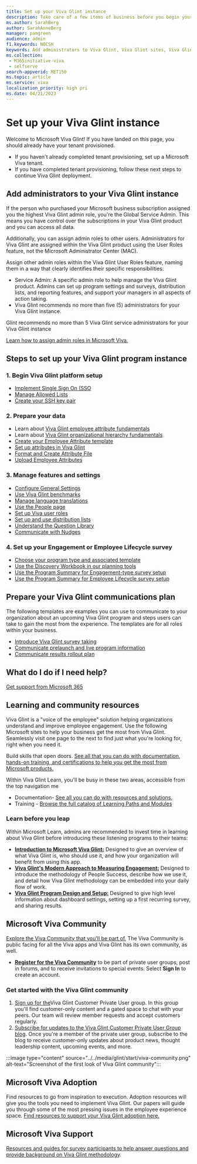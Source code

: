 ```yaml
---
title: Set up your Viva Glint instance
description: Take care of a few items of business before you begin your first Viva Glint program journey.
ms.author: SarahBerg
author: SarahAnneBerg
manager: pamgreen
audience: admin
f1.keywords: NOCSH
keywords: Add administrators to Viva Glint, Viva Glint sites, Viva Glint learning paths and modules, training
ms.collection: 
 - M365initiative-viva
 - selfserve
search-appverid: MET150
ms.topic: article
ms.service: viva
localization_priority: high pri
ms.date: 04/21/2023
---
```


# Set up your Viva Glint instance

Welcome to Microsoft Viva Glint! If you have landed on this page, you should already have your tenant provisioned.

- If you haven't already completed tenant provisioning, set up a Microsoft Viva tenant.
- If you have completed tenant provisioning, follow these next steps to continue Viva Glint deployment.

## Add administrators to your Viva Glint instance

If the person who purchased your Microsoft business subscription assigned you the highest Viva Glint admin role, you're the Global Service Admin. This means you have control over the subscriptions in your Viva Glint product and you can access all data.

Additionally, you can assign admin roles to other users. Administrators for Viva Glint are assigned within the Viva Glint product using the User Roles feature, not the Microsoft Administrator Center (MAC).

Assign other admin roles within the Viva Glint User Roles feature, naming them in a way that clearly identifies their specific responsibilities:

- Service Admin: A specific admin role to help manage the Viva Glint product. Admins can set up program settings and surveys, distribution lists, and reporting features, and support your managers in all aspects of action taking.
- Viva Glint recommends no more than five (5) administrators for your Viva Glint instance.

Glint recommends no more than 5 Viva Glint service administrators for your Viva Glint instance

[Learn how to assign admin roles in Microsoft Viva.](../../microsoft-viva-admin-roles.md)

## Steps to set up your Viva Glint program instance

### 1. Begin Viva Glint platform setup

- [Implement Single Sign On (SSO](https://go.microsoft.com/fwlink/?linkid=2230921)
- [Manage Allowed Lists](https://www.microsoft.com/en-us/?ql=3)
- [Create your SSH key pair](https://go.microsoft.com/fwlink/?linkid=2240226)

### 2. Prepare your data

- Learn about [Viva Glint employee attribute fundamentals](https://go.microsoft.com/fwlink/?linkid=2230738)
- Learn about [Viva Glint organizational hierarchy fundamentals](https://go.microsoft.com/fwlink/?linkid=2230861)
- [Create your Employee Attribute template](https://go.microsoft.com/fwlink/?linkid=2230862)
- [Set up attributes in Viva Glint](https://go.microsoft.com/fwlink/?linkid=2231120)
- [Format and Create Attribute File](https://go.microsoft.com/fwlink/?linkid=2230914)
- [Upload Employee Attributes](https://go.microsoft.com/fwlink/?linkid=2230742)

### 3. Manage features and settings

- [Configure General Settings](https://go.microsoft.com/fwlink/?linkid=2230744)
- [Use Viva Glint benchmarks](https://go.microsoft.com/fwlink/?linkid=2230868)
- [Manage language translations](https://go.microsoft.com/fwlink/?linkid=2238340)
- [Use the People page](https://go.microsoft.com/fwlink/?linkid=2230865)
- [Set up Viva user roles](https://go.microsoft.com/fwlink/?linkid=2230740)
- [Set up and use distribution lists](https://go.microsoft.com/fwlink/?linkid=2230917)
- [Understand the Question Library](https://go.microsoft.com/fwlink/?linkid=2230918)
- [Communicate with Nudges](https://go.microsoft.com/fwlink/?linkid=2231015)

### 4. Set up your Engagement or Employee Lifecycle survey

- [Choose your program type and associated template](https://go.microsoft.com/fwlink/?linkid=2238526)
- [Use the Discovery Workbook in our planning tools](https://go.microsoft.com/fwlink/?linkid=2238616)
- [Use the Program Summary for Engagement-type survey setup](https://go.microsoft.com/fwlink/?linkid=2231504)
- [Use the Program Summary for Employee Lifecycle survey setup](https://go.microsoft.com/fwlink/?linkid=2238618)

## Prepare your Viva Glint communications plan

The following templates are examples you can use to communicate to your organization about an upcoming Viva Glint program and steps users can take to gain the most from the experience. The templates are for all roles within your business.

- [Introduce Viva Glint survey taking](https://go.microsoft.com/fwlink/?linkid=2238527)
- [Communicate prelaunch and live program information](https://aka.ms/VivaGlintPrelaunchemailtemplates)
- [Communicate results rollout plan](https://aka.ms/VivaGlintPostlaunchemailtemplates)

## What do I do if I need help?

[Get support from Microsoft 365](/microsoft-365/admin/get-help-support?view=o365-worldwide&preserve-view=true)

## Learning and community resources

Viva Glint is a "voice of the employee" solution helping organizations understand and improve employee engagement. Use the following Microsoft sites to help your business get the most from Viva Glint. Seamlessly visit one page to the next to find just what you're looking for, right when you need it.

Build skills that open doors. [See all that you can do with documentation, hands-on training, and certifications to help you get the most from Microsoft products.](https://learn.microsoft.com)

Within Viva Glint Learn, you'll be busy in these two areas, accessible from the top navigation me

- Documentation- [See all you can do with resources and solutions.](https://go.microsoft.com/fwlink/?linkid=2230911)
- Training - [Browse the full catalog of Learning Paths and Modules](/training/browse/?terms=glint)

### Learn before you leap

Within Microsoft Learn, admins are recommended to invest time in learning about Viva Glint before introducing these listening programs to their teams:

- [**Introduction to Microsoft Viva Glint:**](https://go.microsoft.com/fwlink/?linkid=2238926) Designed to give an overview of what Viva Glint is, who should use it, and how your organization will benefit from using this app.
- [**Viva Glint's Modern Approach to Measuring Engagement:**](https://go.microsoft.com/fwlink/?linkid=2239110) Designed to introduce the methodology of People Success, describe how we use it, and detail how Viva Glint methodology can be embedded into your daily flow of work.
- [**Viva Glint Program Design and Setup:**](https://go.microsoft.com/fwlink/?linkid=2238496) Designed to give high level information about dashboard settings, setting up a first recurring survey, and sharing results.

## Microsoft Viva Community

[Explore the Viva Community that you'll be part of.](https://techcommunity.microsoft.com/t5/welcome-to-the-microsoft-viva/ct-p/Microsoft-Viva) The Viva Community is public facing for all the Viva apps and Viva Glint has its own community, as well.

- [**Register for the Viva Community**](https://techcommunity.microsoft.com/t5/getting-started/getting-started-on-the-tech-community/ta-p/3512627) to be part of private user groups, post in forums, and to receive invitations to special events. Select **Sign In** to create an account.

### Get started with the Viva Glint community

1. [Sign up for the](https://techcommunity.microsoft.com/t5/viva-glint-customer-user-group/gh-p/Viva_Glint_Customer_User_Group)Viva Glint Customer Private User group. In this group you'll find customer-only content and a gated space to chat with your peers. Our team will review member requests and accept customers regularly.
2. [Subscribe for updates to the Viva Glint Customer Private User Group blog](https://techcommunity.microsoft.com/t5/viva-glint-customer-user-group/bg-p/Viva_Glint_Customer_User_Groupblog-board). Once you're a member of the private user group, subscribe to the blog to receive customer-only updates about product news, thought leadership content, upcoming events, and more.

:::image type="content" source="../../media/glint/start/viva-community.png" alt-text="Screenshot of the first look of Viva Glint community":::

## Microsoft Viva Adoption

Find resources to go from inspiration to execution. Adoption resources will give you the tools you need to implement Viva Glint. Our papers will guide you through some of the most pressing issues in the employee experience space. [Find resources to support your Viva Glint adoption here.](https://adoption.microsoft.com/en-us/viva/glint/)

## Microsoft Viva Support

[Resources and guides for survey participants to help answer questions and provide background on Viva Glint methodology](https://go.microsoft.com/fwlink/?linkid=2239301).
